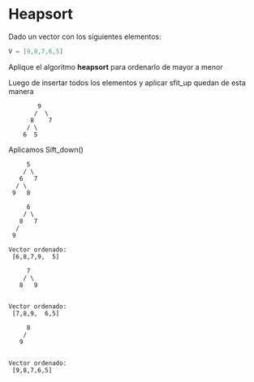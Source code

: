 # Heapsort

Dado un vector con los siguientes elementos:
```c
V = [9,8,7,6,5]
```
 Aplique el algoritmo **heapsort** para ordenarlo de mayor a menor
 
 Luego de insertar todos los elementos y aplicar sfit_up quedan de esta manera 
 ```
         9
        /  \
       8    7
      / \   
     6  5 

```
Aplicamos Sift_down()

```
     5
    / \
   6   7 
  / \
 9   8
```


``` 
     6    
    / \
   8   7
  / 
 9   

Vector ordenado:
 [6,8,7,9,  5]
```

``` 
     7    
    / \
   8   9
    

Vector ordenado:
 [7,8,9,  6,5]
```

``` 
     8    
    / 
   9   
    

Vector ordenado:
 [9,8,7,6,5]
```






